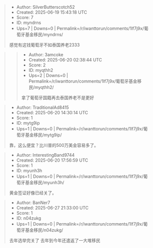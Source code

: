 > - Author: SilverButterscotch52
> - Created: 2025-06-19 15:43:18 UTC
> - Score: 7
> - ID: myndrns
> - Ups=7 | Downs=0 | Permalink=/r/iwanttorun/comments/1lf7j9x/葡萄牙基金移民/myndrns/
>
> 感觉有这钱葡萄牙不如泰国养老2333

>> - Author: 3amcoke
>> - Created: 2025-06-20 02:38:44 UTC
>> - Score: 2
>> - ID: myqthh2
>> - Ups=2 | Downs=0 | Permalink=/r/iwanttorun/comments/1lf7j9x/葡萄牙基金移民/myqthh2/
>>
>> 拿了葡萄牙国籍再去泰国养老不是更好

> - Author: TraditionalAd8415
> - Created: 2025-06-20 14:30:14 UTC
> - Score: 1
> - ID: mytg9ip
> - Ups=1 | Downs=0 | Permalink=/r/iwanttorun/comments/1lf7j9x/葡萄牙基金移民/mytg9ip/
>
> 靠，这么便宜？比川普的500万美金容易多了。

> - Author: InterestingBand9744
> - Created: 2025-06-20 17:56:59 UTC
> - Score: 1
> - ID: myunh3h
> - Ups=1 | Downs=0 | Permalink=/r/iwanttorun/comments/1lf7j9x/葡萄牙基金移民/myunh3h/
>
> 黄金签证好像已经关了。

> - Author: BanNer7
> - Created: 2025-06-27 21:33:00 UTC
> - Score: 1
> - ID: n04zukg
> - Ups=1 | Downs=0 | Permalink=/r/iwanttorun/comments/1lf7j9x/葡萄牙基金移民/n04zukg/
>
> 去年选举完关了
> 去年到今年还遣返了一大堆移民
